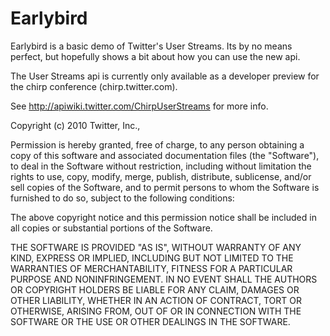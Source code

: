 # Earlybird

Earlybird is a basic demo of Twitter's User Streams. Its by no means perfect, but hopefully shows a bit about how you can use the new api.

The User Streams api is currently only available as a developer preview for the chirp conference (chirp.twitter.com).

See http://apiwiki.twitter.com/ChirpUserStreams for more info.





Copyright (c) 2010 Twitter, Inc.,

Permission is hereby granted, free of charge, to any person obtaining a copy
of this software and associated documentation files (the "Software"), to deal
in the Software without restriction, including without limitation the rights
to use, copy, modify, merge, publish, distribute, sublicense, and/or sell
copies of the Software, and to permit persons to whom the Software is
furnished to do so, subject to the following conditions:

The above copyright notice and this permission notice shall be included in
all copies or substantial portions of the Software.

THE SOFTWARE IS PROVIDED "AS IS", WITHOUT WARRANTY OF ANY KIND, EXPRESS OR
IMPLIED, INCLUDING BUT NOT LIMITED TO THE WARRANTIES OF MERCHANTABILITY,
FITNESS FOR A PARTICULAR PURPOSE AND NONINFRINGEMENT. IN NO EVENT SHALL THE
AUTHORS OR COPYRIGHT HOLDERS BE LIABLE FOR ANY CLAIM, DAMAGES OR OTHER
LIABILITY, WHETHER IN AN ACTION OF CONTRACT, TORT OR OTHERWISE, ARISING FROM,
OUT OF OR IN CONNECTION WITH THE SOFTWARE OR THE USE OR OTHER DEALINGS IN
THE SOFTWARE.